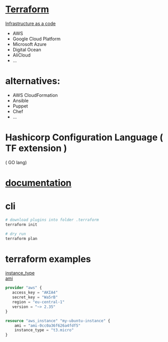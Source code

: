 # [Terraform](terraform.io)  
[Infrastructure as a code](https://www.terraform.io/docs/providers/type/major-index.html)  
* AWS
* Google Cloud Platform
* Microsoft Azure
* Digital Ocean
* AliCloud
* ...

# alternatives:
* AWS CloudFormation
* Ansible
* Puppet
* Chef
* ...

# Hashicorp Configuration Language ( TF extension )  
( GO lang)  

# [documentation](https://www.terraform.io/docs/index.html)

# cli
```sh
# download plugins into folder .terraform
terraform init 

# dry run
terraform plan
```

# terraform examples
[instance_type](https://aws.amazon.com/ec2/physicalcores/)  
[ami](https://eu-central-1.console.aws.amazon.com/ec2/v2/home?region=eu-central-1#LaunchInstanceWizard:)  
```terraform
provider "aws" {
   access_key = "AKIA4"
   secret_key = "Wa5rB"
   region = "eu-central-1"
   version = "~> 2.35"
}

resource "aws_instance" "my-ubuntu-instance" {
    ami = "ami-0cc0a36f626a4fdf5"
    instance_type = "t3.micro"
}

```
